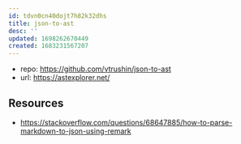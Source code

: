 ```yaml
---
id: tdvn0cn40dojt7h82k32dhs
title: json-to-ast
desc: ''
updated: 1698262670449
created: 1683231567207
---
```


- repo: https://github.com/vtrushin/json-to-ast
- url: https://astexplorer.net/

## Resources

- https://stackoverflow.com/questions/68647885/how-to-parse-markdown-to-json-using-remark